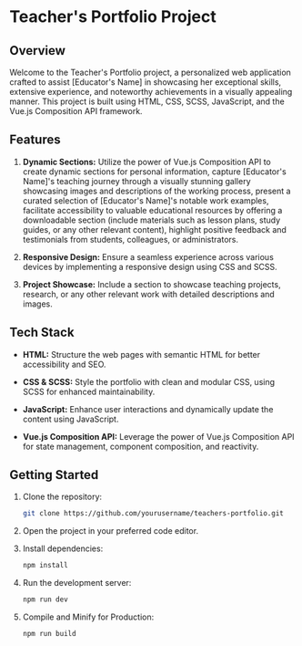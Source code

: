 # Teacher's Portfolio Project

## Overview

Welcome to the Teacher's Portfolio project, a personalized web application crafted to assist [Educator's Name] in showcasing her exceptional skills, extensive experience, and noteworthy achievements in a visually appealing manner. This project is built using HTML, CSS, SCSS, JavaScript, and the Vue.js Composition API framework.

## Features

1. **Dynamic Sections:** Utilize the power of Vue.js Composition API to create dynamic sections for personal information, capture [Educator's Name]'s teaching journey through a visually stunning gallery showcasing images and descriptions of the working process, present a curated selection of [Educator's Name]'s notable work examples, facilitate accessibility to valuable educational resources by offering a downloadable section (include materials such as lesson plans, study guides, or any other relevant content), highlight positive feedback and testimonials from students, colleagues, or administrators.

2. **Responsive Design:** Ensure a seamless experience across various devices by implementing a responsive design using CSS and SCSS.

3. **Project Showcase:** Include a section to showcase teaching projects, research, or any other relevant work with detailed descriptions and images.

## Tech Stack

- **HTML:** Structure the web pages with semantic HTML for better accessibility and SEO.
  
- **CSS & SCSS:** Style the portfolio with clean and modular CSS, using SCSS for enhanced maintainability.

- **JavaScript:** Enhance user interactions and dynamically update the content using JavaScript.

- **Vue.js Composition API:** Leverage the power of Vue.js Composition API for state management, component composition, and reactivity.

## Getting Started

1. Clone the repository:

   ```sh
   git clone https://github.com/yourusername/teachers-portfolio.git
   ```
   
2. Open the project in your preferred code editor.
  
3. Install dependencies:

   ```sh
   npm install
    ```

4. Run the development server:

    ```sh
    npm run dev
    ```
5. Compile and Minify for Production:

    ```sh
    npm run build
    ```



